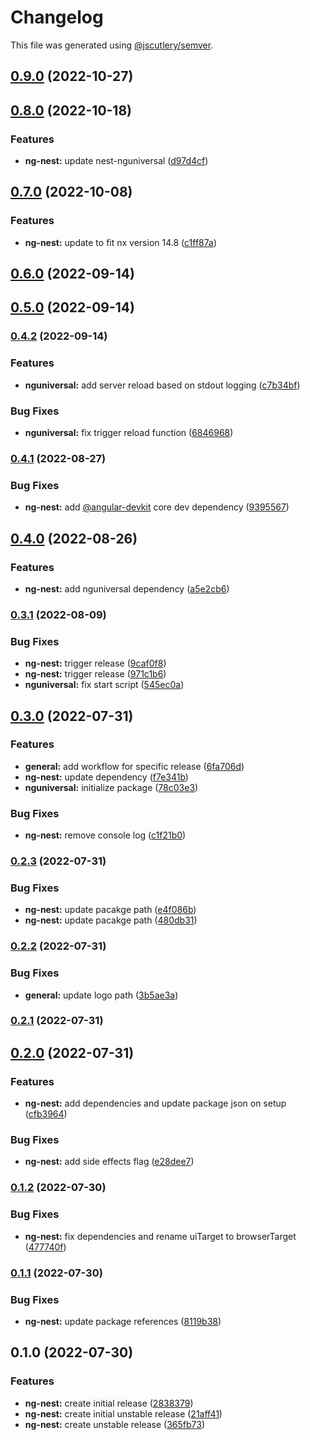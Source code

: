 # Changelog

This file was generated using [@jscutlery/semver](https://github.com/jscutlery/semver).

## [0.9.0](https://github.com/nxarch/nxarch/compare/ng-nest@0.8.0...ng-nest@0.9.0) (2022-10-27)

## [0.8.0](https://github.com/nxarch/nxarch/compare/ng-nest@0.7.0...ng-nest@0.8.0) (2022-10-18)


### Features

* **ng-nest:** update nest-nguniversal ([d97d4cf](https://github.com/nxarch/nxarch/commit/d97d4cfe4aef6ef605e54a7d271fe2b7e9c8bdd0))

## [0.7.0](https://github.com/nxarch/nxarch/compare/ng-nest@0.6.0...ng-nest@0.7.0) (2022-10-08)


### Features

* **ng-nest:** update to fit nx version 14.8 ([c1ff87a](https://github.com/nxarch/nxarch/commit/c1ff87af658bfa5f8cc996f494619313a884f4f0))

## [0.6.0](https://github.com/nxarch/nxarch/compare/ng-nest@0.5.0...ng-nest@0.6.0) (2022-09-14)

## [0.5.0](https://github.com/nxarch/nxarch/compare/ng-nest@0.4.2...ng-nest@0.5.0) (2022-09-14)

### [0.4.2](https://github.com/nxarch/nxarch/compare/ng-nest@0.4.1...ng-nest@0.4.2) (2022-09-14)


### Features

* **nguniversal:** add server reload based on stdout logging ([c7b34bf](https://github.com/nxarch/nxarch/commit/c7b34bfe595b5de2ffb6af0472e54e87a8e207c7))


### Bug Fixes

* **nguniversal:** fix trigger reload function ([6846968](https://github.com/nxarch/nxarch/commit/684696886b8b1ed888f20edd5a803eebdfbbd854))

### [0.4.1](https://github.com/nxarch/nxarch/compare/ng-nest@0.4.0...ng-nest@0.4.1) (2022-08-27)


### Bug Fixes

* **ng-nest:** add [@angular-devkit](https://github.com/angular-devkit) core dev dependency ([9395567](https://github.com/nxarch/nxarch/commit/93955675799f83f880b06a1fd7ea965adf802215))

## [0.4.0](https://github.com/nxarch/nxarch/compare/ng-nest@0.3.1...ng-nest@0.4.0) (2022-08-26)


### Features

* **ng-nest:** add nguniversal dependency ([a5e2cb6](https://github.com/nxarch/nxarch/commit/a5e2cb613f78c93e427ebb8ab30f595a52ea17a4))

### [0.3.1](https://github.com/nxarch/nxarch/compare/ng-nest@0.3.0...ng-nest@0.3.1) (2022-08-09)


### Bug Fixes

* **ng-nest:** trigger release ([9caf0f8](https://github.com/nxarch/nxarch/commit/9caf0f807ca5b16503bd4c9487bd883dc533980f))
* **ng-nest:** trigger release ([971c1b6](https://github.com/nxarch/nxarch/commit/971c1b6244cd9d43b8950c8c33c6291b6726dd9c))
* **nguniversal:** fix start script ([545ec0a](https://github.com/nxarch/nxarch/commit/545ec0aa5823aa8470bd1dac5e412d4b9db2e3b0))

## [0.3.0](https://github.com/nxarch/nxarch/compare/ng-nest@0.2.3...ng-nest@0.3.0) (2022-07-31)


### Features

* **general:** add workflow for specific release ([6fa706d](https://github.com/nxarch/nxarch/commit/6fa706d1a0a6735b651dd07defbc3c2ee26ebcc5))
* **ng-nest:** update dependency ([f7e341b](https://github.com/nxarch/nxarch/commit/f7e341bcdc9f2c526035bf48a7ba51e0dc529d2f))
* **nguniversal:** initialize package ([78c03e3](https://github.com/nxarch/nxarch/commit/78c03e3c2087ccacf10b85c0a21501a479484a7c))


### Bug Fixes

* **ng-nest:** remove console log ([c1f21b0](https://github.com/nxarch/nxarch/commit/c1f21b02abff34a8f905693daec6ed059359179b))

### [0.2.3](https://github.com/nxarch/nxarch/compare/ng-nest@0.2.2...ng-nest@0.2.3) (2022-07-31)


### Bug Fixes

* **ng-nest:** update pacakge path ([e4f086b](https://github.com/nxarch/nxarch/commit/e4f086be286dec60eb7593524d58fa2411af8ad4))
* **ng-nest:** update pacakge path ([480db31](https://github.com/nxarch/nxarch/commit/480db316b44a31bef1ffb4eb68b53c17808b0d73))

### [0.2.2](https://github.com/nxarch/nxarch/compare/ng-nest@0.2.1...ng-nest@0.2.2) (2022-07-31)


### Bug Fixes

* **general:** update logo path ([3b5ae3a](https://github.com/nxarch/nxarch/commit/3b5ae3a947155e713e09a5d0fbd4937615473d1f))

### [0.2.1](https://github.com/nxarch/nxarch/compare/ng-nest@0.2.0...ng-nest@0.2.1) (2022-07-31)

## [0.2.0](https://github.com/nxarch/nxarch/compare/ng-nest@0.1.2...ng-nest@0.2.0) (2022-07-31)


### Features

* **ng-nest:** add dependencies and update package json on setup ([cfb3964](https://github.com/nxarch/nxarch/commit/cfb3964ced2fac665f47df277bcebd59efb5189f))


### Bug Fixes

* **ng-nest:** add side effects flag ([e28dee7](https://github.com/nxarch/nxarch/commit/e28dee72e9c3419aba37b5dbfb5fcb029740402b))

### [0.1.2](https://github.com/nxarch/nxarch/compare/ng-nest@0.1.1...ng-nest@0.1.2) (2022-07-30)


### Bug Fixes

* **ng-nest:** fix dependencies and rename uiTarget to browserTarget ([477740f](https://github.com/nxarch/nxarch/commit/477740f3d5b914b0db39e60c596c7276206a50e9))

### [0.1.1](https://github.com/nxarch/nxarch/compare/ng-nest@0.1.0...ng-nest@0.1.1) (2022-07-30)


### Bug Fixes

* **ng-nest:** update package references ([8119b38](https://github.com/nxarch/nxarch/commit/8119b383948e7be209764da7af6c8c433191bbca))

## 0.1.0 (2022-07-30)


### Features

* **ng-nest:** create initial release ([2838379](https://github.com/nxarch/nxarch/commit/283837935bcec820c37e5884fb7f2daca5e78710))
* **ng-nest:** create initial unstable release ([21aff41](https://github.com/nxarch/nxarch/commit/21aff414fe8c9c223291880ab231d0e7c8dcf86f))
* **ng-nest:** create unstable release ([365fb73](https://github.com/nxarch/nxarch/commit/365fb73e6664055c70d510817a262cb394ee9963))
